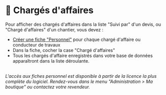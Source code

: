 # 📎 Chargés d'affaires

Pour afficher des chargés d'affaires dans la liste "Suivi par" d'un devis, ou "Chargé d'affaires" d'un chantier, vous devez :

* [Créer une fiche "Personnel"](fiche-personnel.md) pour chaque chargé d'affaire ou conducteur de travaux
* Dans la fiche, cocher la case "Chargé d'affaires"
* Tous les chargés d'affaire enregistrés dans votre base de données apparaîtront dans la liste déroulante.

\
_L'accès aux fiches personnel est disponible à partir de la licence la plus complète du logiciel. Rendez-vous dans le menu "Administration > Ma boutique" ou contactez votre revendeur._
